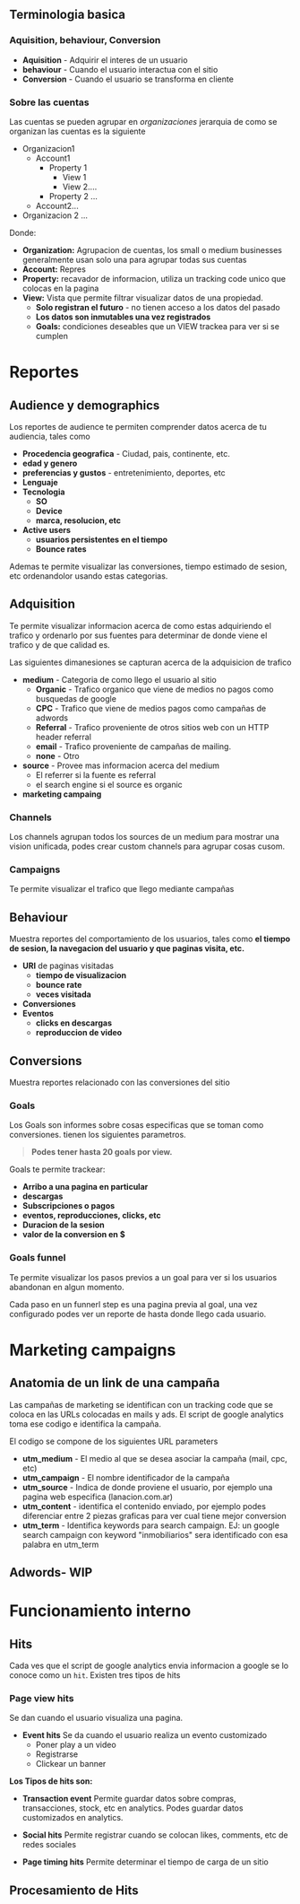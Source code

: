 
## Terminologia basica 

### Aquisition, behaviour, Conversion

* **Aquisition** - Adquirir el interes de un usuario
* **behaviour** - Cuando el usuario interactua con el sitio
* **Conversion** - Cuando el usuario se transforma en cliente

### Sobre las cuentas

Las cuentas se pueden agrupar en _organizaciones_  jerarquia de como se organizan las cuentas es la siguiente

* Organizacion1
	* Account1
		* Property 1
			* View 1
			* View 2.... 
		* Property 2 ... 
	* Account2... 
* Organizacion 2 ...

Donde:

* **Organization:** Agrupacion de cuentas, los small o medium businesses generalmente usan solo una para agrupar todas sus cuentas
* **Account:** Repres
* **Property:**  recavador de informacion, utiliza un tracking code unico que colocas en la pagina 
* **View:** Vista que permite filtrar visualizar datos de una propiedad. 		 	 
	*  **Solo registran el futuro** - no tienen acceso a los datos del pasado
	* **Los datos son inmutables una vez registrados**
	* **Goals:** condiciones deseables que un VIEW trackea para ver si se cumplen 

# Reportes

## Audience y demographics

Los reportes de audience te permiten comprender datos acerca de tu audiencia, tales como

* **Procedencia geografica** - Ciudad, pais, continente, etc.
* **edad y genero**
* **preferencias y gustos** - entretenimiento, deportes, etc
* **Lenguaje**
* **Tecnologia**
	* **SO**
	* **Device**
	* **marca, resolucion, etc**
* **Active users**
	* **usuarios persistentes en el tiempo**
	* **Bounce rates**   

Ademas te permite visualizar las conversiones, tiempo estimado de sesion, etc ordenandolor usando estas categorias.

## Adquisition

Te permite visualizar informacion acerca de como estas adquiriendo el trafico y ordenarlo por sus fuentes para determinar de donde viene el trafico y de que calidad es. 

Las siguientes dimanesiones se capturan acerca de la adquisicion de trafico

* **medium** - Categoria de como llego el usuario al sitio
	* **Organic** - Trafico organico que viene de medios no pagos como busquedas de google
	* **CPC** - Trafico que viene de medios pagos como campañas de adwords
	* **Referral** - Trafico proveniente de otros sitios web con un HTTP header referral
	* **email** - Trafico proveniente de campañas de mailing.
	* **none** - Otro
* **source** - Provee mas informacion acerca del medium
	* El referrer si la fuente es referral
	* el search engine si el source es organic
* **marketing campaing**

### Channels

Los channels agrupan todos los sources de un medium para mostrar una vision unificada, podes crear custom channels para agrupar cosas cusom.

### Campaigns

Te permite visualizar el  trafico que llego mediante campañas

## Behaviour

Muestra reportes del comportamiento de los usuarios, tales como  **el tiempo de sesion, la navegacion del usuario y que paginas visita, etc.**

* **URI** de paginas visitadas
	* **tiempo de visualizacion**
	* **bounce rate** 
	* **veces visitada**
* **Conversiones**
* **Eventos**
	* **clicks en descargas**
	* **reproduccion de video** 


## Conversions

Muestra reportes relacionado con las conversiones del sitio

### Goals
Los Goals son informes sobre cosas especificas que se toman como conversiones. tienen los siguientes parametros.

>**Podes tener hasta 20 goals por view.**

Goals te permite trackear:
* **Arribo a una pagina en particular**
* **descargas**
* **Subscripciones o pagos**
* **eventos, reproducciones, clicks, etc**
* **Duracion de la sesion**
* **valor de la conversion en $**


### Goals funnel
Te permite visualizar los pasos previos a un goal para ver si los usuarios abandonan en algun momento.

Cada paso en un funnerl step es una pagina previa al goal, una vez configurado podes ver un reporte de hasta donde llego cada usuario.





# Marketing campaigns

## Anatomia de un link de una campaña

Las campañas de marketing se identifican con un tracking code que se coloca en las URLs colocadas en mails y ads.
El script de google analytics toma ese codigo e identifica la campaña.

El codigo se compone de los siguientes URL parameters
* **utm_medium** - El medio al que se desea asociar la campaña (mail, cpc, etc)
* **utm_campaign** - El nombre identificador de la campaña
* **utm_source** - Indica de donde proviene el usuario, por ejemplo una pagina web especifica (lanacion.com.ar)
* **utm_content** - identifica el contenido enviado, por ejemplo podes diferenciar entre 2 piezas graficas para ver cual tiene mejor conversion
* **utm_term** - Identifica keywords para search campaign. EJ: un google search campaign con keyword "inmobiliarios" sera identificado con esa palabra en utm_term


## Adwords- WIP


# Funcionamiento interno
## Hits

Cada ves que el script de google analytics envia informacion a google se lo conoce como un `hit`. Existen tres tipos de hits

### Page view hits

Se dan cuando el usuario visualiza una pagina. 


* **Event hits**
Se da cuando el usuario realiza un evento customizado
	* Poner play a un video
	* Registrarse
	* Clickear un banner

**Los Tipos de hits son:**

* **Transaction event**
Permite guardar datos sobre compras, transacciones, stock, etc en analytics.
Podes guardar datos customizados en analytics.

* **Social hits**
Permite registrar cuando se colocan likes, comments, etc de redes sociales		

* **Page timing hits**
Permite determinar el tiempo de carga de un sitio


## Procesamiento de Hits


<!--stackedit_data:
eyJoaXN0b3J5IjpbLTI0NTI0NjUzMSwtMjExNDI1NTE5NCw0ND
IxMTIyNzMsMTU3NDAxNTQxMiwtMjM0MzQzMTc5LC05MjU5NjMy
MiwxNzY1MDAwNTcyLDc5ODQ5MzAxMSwtMjk2NjA4MjYzLC00Nz
cyNTA1MTYsLTEyMjkwNDI4NDAsMTA1MTYxMTczNywtMTQyMTcw
MTc0MV19
-->